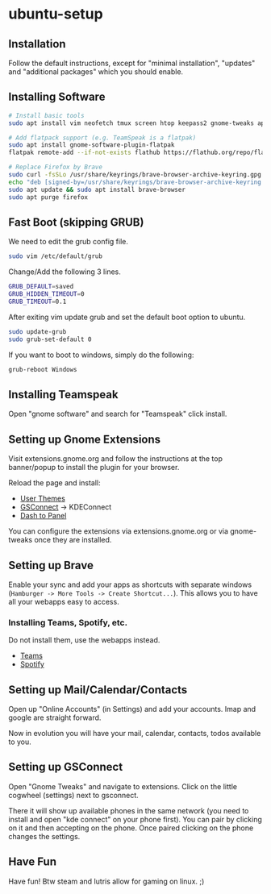# ubuntu-setup

## Installation

Follow the default instructions, except for "minimal installation", "updates" and "additional packages" which you should enable.

## Installing Software

```bash
# Install basic tools
sudo apt install vim neofetch tmux screen htop keepass2 gnome-tweaks apt-transport-https curl evolution

# Add flatpack support (e.g. TeamSpeak is a flatpak)
sudo apt install gnome-software-plugin-flatpak
flatpak remote-add --if-not-exists flathub https://flathub.org/repo/flathub.flatpakrepo

# Replace Firefox by Brave
sudo curl -fsSLo /usr/share/keyrings/brave-browser-archive-keyring.gpg https://brave-browser-apt-release.s3.brave.com/brave-browser-archive-keyring.gpg
echo "deb [signed-by=/usr/share/keyrings/brave-browser-archive-keyring.gpg arch=amd64] https://brave-browser-apt-release.s3.brave.com/ stable main"|sudo tee /etc/apt/sources.list.d/brave-browser-release.list
sudo apt update && sudo apt install brave-browser
sudo apt purge firefox
```

## Fast Boot (skipping GRUB)

We need to edit the grub config file.
```bash
sudo vim /etc/default/grub
```

Change/Add the following 3 lines.
```bash
GRUB_DEFAULT=saved
GRUB_HIDDEN_TIMEOUT=0
GRUB_TIMEOUT=0.1
```

After exiting vim update grub and set the default boot option to ubuntu.
```bash
sudo update-grub
sudo grub-set-default 0
```

If you want to boot to windows, simply do the following:
```bash
grub-reboot Windows
```

## Installing Teamspeak

Open "gnome software" and search for "Teamspeak" click install.


## Setting up Gnome Extensions

Visit extensions.gnome.org and follow the instructions at the top banner/popup to install the plugin for your browser.

Reload the page and install:
* [User Themes](https://extensions.gnome.org/extension/19/user-themes/)
* [GSConnect](https://extensions.gnome.org/extension/1319/gsconnect/) -> KDEConnect
* [Dash to Panel](https://extensions.gnome.org/extension/1160/dash-to-panel/)

You can configure the extensions via extensions.gnome.org or via gnome-tweaks once they are installed.

## Setting up Brave

Enable your sync and add your apps as shortcuts with separate windows (`Hamburger -> More Tools -> Create Shortcut...`).
This allows you to have all your webapps easy to access.

### Installing Teams, Spotify, etc.

Do not install them, use the webapps instead.
* [Teams](teams.microsoft.com)
* [Spotify](open.spotify.com)

## Setting up Mail/Calendar/Contacts

Open up "Online Accounts" (in Settings) and add your accounts. Imap and google are straight forward.

Now in evolution you will have your mail, calendar, contacts, todos available to you.

## Setting up GSConnect

Open "Gnome Tweaks" and navigate to extensions. Click on the little cogwheel (settings) next to gsconnect.

There it will show up available phones in the same network (you need to install and open "kde connect" on your phone first). You can pair by clicking on it and then accepting on the phone. Once paired clicking on the phone changes the settings.


## Have Fun

Have fun! Btw steam and lutris allow for gaming on linux. ;)


